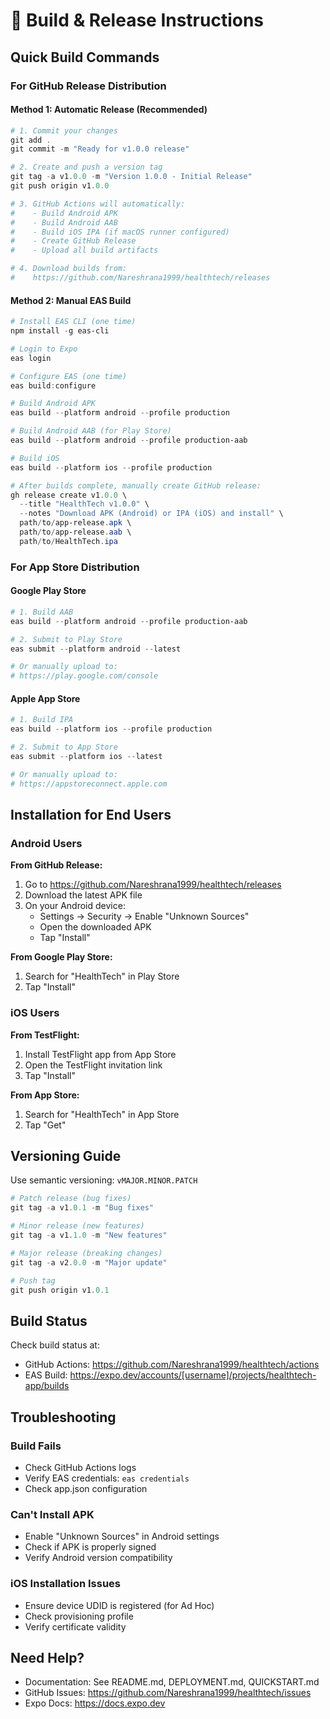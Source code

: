 # 🚀 Build & Release Instructions

## Quick Build Commands

### For GitHub Release Distribution

#### Method 1: Automatic Release (Recommended)

```powershell
# 1. Commit your changes
git add .
git commit -m "Ready for v1.0.0 release"

# 2. Create and push a version tag
git tag -a v1.0.0 -m "Version 1.0.0 - Initial Release"
git push origin v1.0.0

# 3. GitHub Actions will automatically:
#    - Build Android APK
#    - Build Android AAB  
#    - Build iOS IPA (if macOS runner configured)
#    - Create GitHub Release
#    - Upload all build artifacts

# 4. Download builds from:
#    https://github.com/Nareshrana1999/healthtech/releases
```

#### Method 2: Manual EAS Build

```powershell
# Install EAS CLI (one time)
npm install -g eas-cli

# Login to Expo
eas login

# Configure EAS (one time)
eas build:configure

# Build Android APK
eas build --platform android --profile production

# Build Android AAB (for Play Store)
eas build --platform android --profile production-aab

# Build iOS
eas build --platform ios --profile production

# After builds complete, manually create GitHub release:
gh release create v1.0.0 \
  --title "HealthTech v1.0.0" \
  --notes "Download APK (Android) or IPA (iOS) and install" \
  path/to/app-release.apk \
  path/to/app-release.aab \
  path/to/HealthTech.ipa
```

### For App Store Distribution

#### Google Play Store

```powershell
# 1. Build AAB
eas build --platform android --profile production-aab

# 2. Submit to Play Store
eas submit --platform android --latest

# Or manually upload to:
# https://play.google.com/console
```

#### Apple App Store

```powershell
# 1. Build IPA
eas build --platform ios --profile production

# 2. Submit to App Store
eas submit --platform ios --latest

# Or manually upload to:
# https://appstoreconnect.apple.com
```

## Installation for End Users

### Android Users

**From GitHub Release:**
1. Go to https://github.com/Nareshrana1999/healthtech/releases
2. Download the latest APK file
3. On your Android device:
   - Settings → Security → Enable "Unknown Sources"
   - Open the downloaded APK
   - Tap "Install"

**From Google Play Store:**
1. Search for "HealthTech" in Play Store
2. Tap "Install"

### iOS Users

**From TestFlight:**
1. Install TestFlight app from App Store
2. Open the TestFlight invitation link
3. Tap "Install"

**From App Store:**
1. Search for "HealthTech" in App Store
2. Tap "Get"

## Versioning Guide

Use semantic versioning: `vMAJOR.MINOR.PATCH`

```powershell
# Patch release (bug fixes)
git tag -a v1.0.1 -m "Bug fixes"

# Minor release (new features)
git tag -a v1.1.0 -m "New features"

# Major release (breaking changes)
git tag -a v2.0.0 -m "Major update"

# Push tag
git push origin v1.0.1
```

## Build Status

Check build status at:
- GitHub Actions: https://github.com/Nareshrana1999/healthtech/actions
- EAS Build: https://expo.dev/accounts/[username]/projects/healthtech-app/builds

## Troubleshooting

### Build Fails
- Check GitHub Actions logs
- Verify EAS credentials: `eas credentials`
- Check app.json configuration

### Can't Install APK
- Enable "Unknown Sources" in Android settings
- Check if APK is properly signed
- Verify Android version compatibility

### iOS Installation Issues
- Ensure device UDID is registered (for Ad Hoc)
- Check provisioning profile
- Verify certificate validity

## Need Help?

- Documentation: See README.md, DEPLOYMENT.md, QUICKSTART.md
- GitHub Issues: https://github.com/Nareshrana1999/healthtech/issues
- Expo Docs: https://docs.expo.dev
